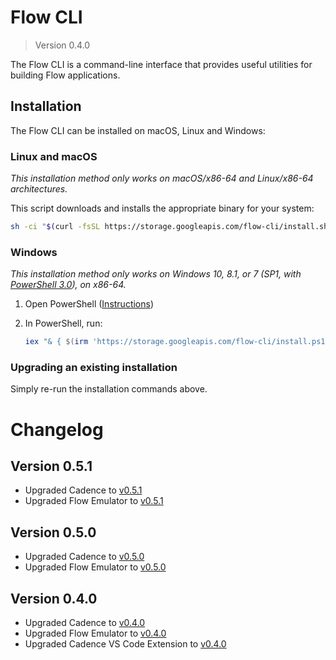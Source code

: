 # Flow CLI

> Version 0.4.0

The Flow CLI is a command-line interface that provides useful utilities for building Flow applications.

## Installation

The Flow CLI can be installed on macOS, Linux and Windows:

### Linux and macOS

_This installation method only works on macOS/x86-64 and Linux/x86-64 architectures._

This script downloads and installs the appropriate binary for your system:

```sh
sh -ci "$(curl -fsSL https://storage.googleapis.com/flow-cli/install.sh)"
```

### Windows

_This installation method only works on Windows 10, 8.1, or 7 (SP1, with [PowerShell 3.0](https://www.microsoft.com/en-ca/download/details.aspx?id=34595)), on x86-64._

1. Open PowerShell ([Instructions](https://docs.microsoft.com/en-us/powershell/scripting/install/installing-windows-powershell?view=powershell-7#finding-powershell-in-windows-10-81-80-and-7))
2. In PowerShell, run:

    ```powershell
    iex "& { $(irm 'https://storage.googleapis.com/flow-cli/install.ps1') }"
    ```

### Upgrading an existing installation

Simply re-run the installation commands above.

# Changelog

## Version 0.5.1

- Upgraded Cadence to [v0.5.1](https://github.com/onflow/cadence/releases/tag/v0.5.1)
- Upgraded Flow Emulator to [v0.5.1](https://github.com/onflow/flow/blob/master/docs/emulator.md#version-051)

## Version 0.5.0

- Upgraded Cadence to [v0.5.0](https://github.com/onflow/cadence/releases/tag/v0.5.0)
- Upgraded Flow Emulator to [v0.5.0](https://github.com/onflow/flow/blob/master/docs/emulator.md#version-050)

## Version 0.4.0

- Upgraded Cadence to [v0.4.0](https://github.com/onflow/cadence/releases/tag/v0.4.0)
- Upgraded Flow Emulator to [v0.4.0](https://github.com/onflow/flow/blob/master/docs/emulator.md#version-040)
- Upgraded Cadence VS Code Extension to [v0.4.0](https://github.com/onflow/flow/blob/master/docs/vscode-extension.md#version-040)

